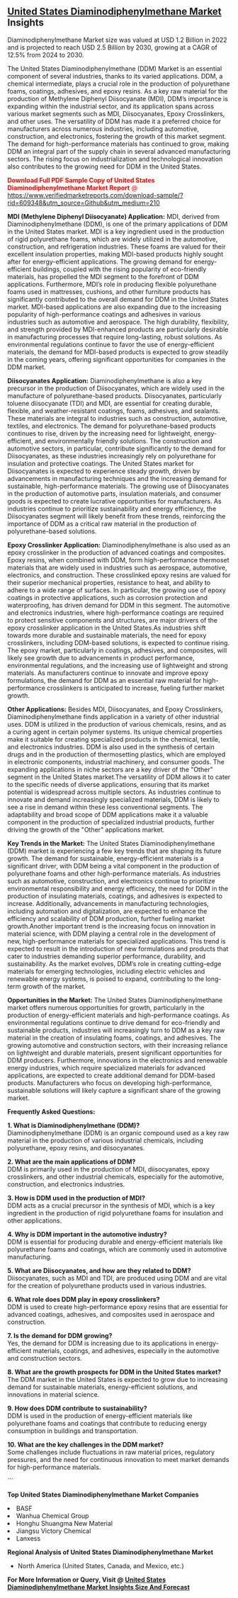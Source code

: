 <h2><a href="https://www.verifiedmarketreports.com/download-sample/?rid=609348&amp;utm_source=Github&amp;utm_medium=210" target="_blank">United States Diaminodiphenylmethane Market</a> Insights</h2><p>Diaminodiphenylmethane Market size was valued at USD 1.2 Billion in 2022 and is projected to reach USD 2.5 Billion by 2030, growing at a CAGR of 12.5% from 2024 to 2030.</p><p><p>The United States Diaminodiphenylmethane (DDM) Market is an essential component of several industries, thanks to its varied applications. DDM, a chemical intermediate, plays a crucial role in the production of polyurethane foams, coatings, adhesives, and epoxy resins. As a key raw material for the production of Methylene Diphenyl Diisocyanate (MDI), DDM’s importance is expanding within the industrial sector, and its application spans across various market segments such as MDI, Diisocyanates, Epoxy Crosslinkers, and other uses. The versatility of DDM has made it a preferred choice for manufacturers across numerous industries, including automotive, construction, and electronics, fostering the growth of this market segment. The demand for high-performance materials has continued to grow, making DDM an integral part of the supply chain in several advanced manufacturing sectors. The rising focus on industrialization and technological innovation also contributes to the growing need for DDM in the United States. <p><span class=""><span style="color: #ff0000;"><strong>Download Full PDF Sample Copy of United States Diaminodiphenylmethane Market Report</strong> @ </span><a href="https://www.verifiedmarketreports.com/download-sample/?rid=609348&amp;utm_source=Github&amp;utm_medium=210" target="_blank">https://www.verifiedmarketreports.com/download-sample/?rid=609348&amp;utm_source=Github&amp;utm_medium=210</a></span></p></p><p><strong>MDI (Methylene Diphenyl Diisocyanate) Application:</strong> MDI, derived from Diaminodiphenylmethane (DDM), is one of the primary applications of DDM in the United States market. MDI is a key ingredient used in the production of rigid polyurethane foams, which are widely utilized in the automotive, construction, and refrigeration industries. These foams are valued for their excellent insulation properties, making MDI-based products highly sought after for energy-efficient applications. The growing demand for energy-efficient buildings, coupled with the rising popularity of eco-friendly materials, has propelled the MDI segment to the forefront of DDM applications. Furthermore, MDI’s role in producing flexible polyurethane foams used in mattresses, cushions, and other furniture products has significantly contributed to the overall demand for DDM in the United States market. MDI-based applications are also expanding due to the increasing popularity of high-performance coatings and adhesives in various industries such as automotive and aerospace. The high durability, flexibility, and strength provided by MDI-enhanced products are particularly desirable in manufacturing processes that require long-lasting, robust solutions. As environmental regulations continue to favor the use of energy-efficient materials, the demand for MDI-based products is expected to grow steadily in the coming years, offering significant opportunities for companies in the DDM market.</p><p><strong>Diisocyanates Application:</strong> Diaminodiphenylmethane is also a key precursor in the production of Diisocyanates, which are widely used in the manufacture of polyurethane-based products. Diisocyanates, particularly toluene diisocyanate (TDI) and MDI, are essential for creating durable, flexible, and weather-resistant coatings, foams, adhesives, and sealants. These materials are integral to industries such as construction, automotive, textiles, and electronics. The demand for polyurethane-based products continues to rise, driven by the increasing need for lightweight, energy-efficient, and environmentally friendly solutions. The construction and automotive sectors, in particular, contribute significantly to the demand for Diisocyanates, as these industries increasingly rely on polyurethane for insulation and protective coatings. The United States market for Diisocyanates is expected to experience steady growth, driven by advancements in manufacturing techniques and the increasing demand for sustainable, high-performance materials. The growing use of Diisocyanates in the production of automotive parts, insulation materials, and consumer goods is expected to create lucrative opportunities for manufacturers. As industries continue to prioritize sustainability and energy efficiency, the Diisocyanates segment will likely benefit from these trends, reinforcing the importance of DDM as a critical raw material in the production of polyurethane-based solutions.</p><p><strong>Epoxy Crosslinker Application:</strong> Diaminodiphenylmethane is also used as an epoxy crosslinker in the production of advanced coatings and composites. Epoxy resins, when combined with DDM, form high-performance thermoset materials that are widely used in industries such as aerospace, automotive, electronics, and construction. These crosslinked epoxy resins are valued for their superior mechanical properties, resistance to heat, and ability to adhere to a wide range of surfaces. In particular, the growing use of epoxy coatings in protective applications, such as corrosion protection and waterproofing, has driven demand for DDM in this segment. The automotive and electronics industries, where high-performance coatings are required to protect sensitive components and structures, are major drivers of the epoxy crosslinker application in the United States.As industries shift towards more durable and sustainable materials, the need for epoxy crosslinkers, including DDM-based solutions, is expected to continue rising. The epoxy market, particularly in coatings, adhesives, and composites, will likely see growth due to advancements in product performance, environmental regulations, and the increasing use of lightweight and strong materials. As manufacturers continue to innovate and improve epoxy formulations, the demand for DDM as an essential raw material for high-performance crosslinkers is anticipated to increase, fueling further market growth.</p><p><strong>Other Applications:</strong> Besides MDI, Diisocyanates, and Epoxy Crosslinkers, Diaminodiphenylmethane finds application in a variety of other industrial uses. DDM is utilized in the production of various chemicals, resins, and as a curing agent in certain polymer systems. Its unique chemical properties make it suitable for creating specialized products in the chemical, textile, and electronics industries. DDM is also used in the synthesis of certain drugs and in the production of thermosetting plastics, which are employed in electronic components, industrial machinery, and consumer goods. The expanding applications in niche sectors are a key driver of the "Other" segment in the United States market.The versatility of DDM allows it to cater to the specific needs of diverse applications, ensuring that its market potential is widespread across multiple sectors. As industries continue to innovate and demand increasingly specialized materials, DDM is likely to see a rise in demand within these less conventional segments. The adaptability and broad scope of DDM applications make it a valuable component in the production of specialized industrial products, further driving the growth of the "Other" applications market.</p><p><strong>Key Trends in the Market:</strong> The United States Diaminodiphenylmethane (DDM) market is experiencing a few key trends that are shaping its future growth. The demand for sustainable, energy-efficient materials is a significant driver, with DDM being a vital component in the production of polyurethane foams and other high-performance materials. As industries such as automotive, construction, and electronics continue to prioritize environmental responsibility and energy efficiency, the need for DDM in the production of insulating materials, coatings, and adhesives is expected to increase. Additionally, advancements in manufacturing technologies, including automation and digitalization, are expected to enhance the efficiency and scalability of DDM production, further fueling market growth.Another important trend is the increasing focus on innovation in material science, with DDM playing a central role in the development of new, high-performance materials for specialized applications. This trend is expected to result in the introduction of new formulations and products that cater to industries demanding superior performance, durability, and sustainability. As the market evolves, DDM’s role in creating cutting-edge materials for emerging technologies, including electric vehicles and renewable energy systems, is poised to expand, contributing to the long-term growth of the market.</p><p><strong>Opportunities in the Market:</strong> The United States Diaminodiphenylmethane market offers numerous opportunities for growth, particularly in the production of energy-efficient materials and high-performance coatings. As environmental regulations continue to drive demand for eco-friendly and sustainable products, industries will increasingly turn to DDM as a key raw material in the creation of insulating foams, coatings, and adhesives. The growing automotive and construction sectors, with their increasing reliance on lightweight and durable materials, present significant opportunities for DDM producers. Furthermore, innovations in the electronics and renewable energy industries, which require specialized materials for advanced applications, are expected to create additional demand for DDM-based products. Manufacturers who focus on developing high-performance, sustainable solutions will likely capture a significant share of the growing market.</p><p><strong>Frequently Asked Questions:</strong></p><p><strong>1. What is Diaminodiphenylmethane (DDM)?</strong><br> Diaminodiphenylmethane (DDM) is an organic compound used as a key raw material in the production of various industrial chemicals, including polyurethane, epoxy resins, and diisocyanates.</p><p><strong>2. What are the main applications of DDM?</strong><br> DDM is primarily used in the production of MDI, diisocyanates, epoxy crosslinkers, and other industrial chemicals, especially for the automotive, construction, and electronics industries.</p><p><strong>3. How is DDM used in the production of MDI?</strong><br> DDM acts as a crucial precursor in the synthesis of MDI, which is a key ingredient in the production of rigid polyurethane foams for insulation and other applications.</p><p><strong>4. Why is DDM important in the automotive industry?</strong><br> DDM is essential for producing durable and energy-efficient materials like polyurethane foams and coatings, which are commonly used in automotive manufacturing.</p><p><strong>5. What are Diisocyanates, and how are they related to DDM?</strong><br> Diisocyanates, such as MDI and TDI, are produced using DDM and are vital for the creation of polyurethane products used in various industries.</p><p><strong>6. What role does DDM play in epoxy crosslinkers?</strong><br> DDM is used to create high-performance epoxy resins that are essential for advanced coatings, adhesives, and composites used in aerospace and construction.</p><p><strong>7. Is the demand for DDM growing?</strong><br> Yes, the demand for DDM is increasing due to its applications in energy-efficient materials, coatings, and adhesives, especially in the automotive and construction sectors.</p><p><strong>8. What are the growth prospects for DDM in the United States market?</strong><br> The DDM market in the United States is expected to grow due to increasing demand for sustainable materials, energy-efficient solutions, and innovations in material science.</p><p><strong>9. How does DDM contribute to sustainability?</strong><br> DDM is used in the production of energy-efficient materials like polyurethane foams and coatings that contribute to reducing energy consumption in buildings and transportation.</p><p><strong>10. What are the key challenges in the DDM market?</strong><br> Some challenges include fluctuations in raw material prices, regulatory pressures, and the need for continuous innovation to meet market demands for high-performance materials.</p>```</p><p><strong>Top United States Diaminodiphenylmethane Market Companies</strong></p><div data-test-id=""><p><li>BASF</li><li> Wanhua Chemical Group</li><li> Honghu Shuangma New Material</li><li> Jiangsu Victory Chemical</li><li> Lanxess</li></p><div><strong>Regional Analysis of&nbsp;United States Diaminodiphenylmethane Market</strong></div><ul><li dir="ltr"><p dir="ltr">North America&nbsp;(United States, Canada, and Mexico, etc.)</p></li></ul><p><strong>For More Information or Query, Visit @&nbsp;</strong><strong><a href="https://www.verifiedmarketreports.com/product/diaminodiphenylmethane-market/?utm_source=Github&amp;utm_medium=210" target="_blank">United States Diaminodiphenylmethane Market Insights Size And Forecast</a></strong></p></div>
